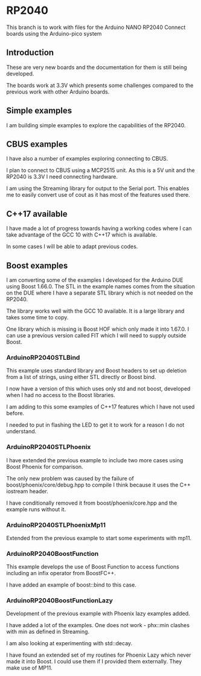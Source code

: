 # RP2040

This branch is to work with files for the Arduino NANO RP2040 Connect boards using the Arduino-pico system

## Introduction

These are very new boards and the documentation for them is still being developed.

The boards work at 3.3V which presents some challenges compared to the previous work with other Arduino boards.

## Simple examples

I am building simple examples to explore the capabilities of the RP2040.

## CBUS examples

I have also a number of examples exploring connecting to CBUS.

I plan to connect to CBUS using a MCP2515 unit. As this is a 5V unit and the RP2040 is 3.3V I need connecting hardware.

I am using the Streaming library for output to the Serial port. This enables me to easily convert use of cout as it has most of the features used there.

## C++17 available

I have made a lot of progress towards having a working codes where I can take advantage of the GCC 10 with C++17 which is available.

In some cases I will be able to adapt previous codes.

## Boost examples

I am converting some of the examples I developed for the Arduino DUE using Boost 1.66.0. The STL in the example names comes from the situation on the DUE where I have a separate STL library which is not needed on the RP2040.

The library works well with the GCC 10 available. It is a large library and takes some time to copy.

One library which is missing is Boost HOF which only made it into 1.67.0. I can use a previous version called FIT which I will need to supply outside Boost.

### ArduinoRP2040STLBind

This example uses standard library and Boost headers to set up deletion from a list of strings, using either STL directly or Boost bind.

I now have a version of this which uses only std and not boost, developed when I had no access to the Boost libraries.

I am adding to this some examples of C++17 features which I have not used before.

I needed to put in flashing the LED to get it to work for a reason I do not understand.

### ArduinoRP2040STLPhoenix

I have extended the previous example to include two more cases using Boost Phoenix for comparison.

The only new problem was caused by the failure of boost/phoenix/core/debug.hpp to compile I think because it uses the C++ iostream header.

I have conditionally removed it from boost/phoenix/core.hpp and the example runs without it.

### ArduinoRP2040STLPhoenixMp11

Extended from the previous example to start some experiments with mp11.

### ArduinoRP2040BoostFunction

This example develops the use of Boost Function to access functions including an infix operator from BoostFC++.

I have added an example of boost::bind to this case.

### ArduinoRP2040BoostFunctionLazy

Development of the previous example with Phoenix lazy examples added.

I have added a lot of the examples. One does not work - phx::min clashes with min as defined in Streaming.

I am also looking at experimenting with std::decay<T>.

I have found an extended set of my routines for Phoenix Lazy which never made it into Boost. I could use them if I provided them externally. They make use of MP11.




